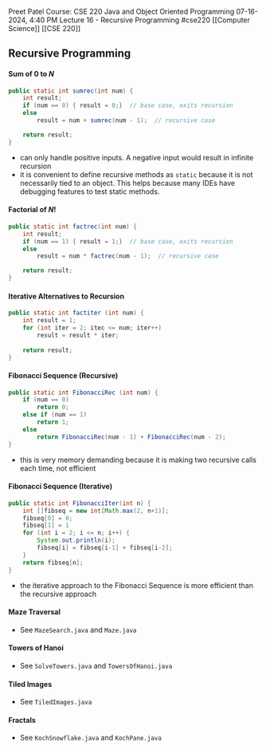Preet Patel
Course: CSE 220 Java and Object Oriented Programming
07-16-2024, 4:40 PM
Lecture 16 - Recursive Programming
#cse220 
[[Computer Science]]
[[CSE 220]]

## Recursive Programming
#### Sum of $0 \text{ to }N$
``` Java
public static int sumrec(int num) {
	int result;
	if (num == 0) { result = 0;}  // base case, exits recursion
	else 
		result = num + sumrec(num - 1);  // recursive case

	return result;
}
```
- can only handle positive inputs. A negative input would result in infinite recursion
- it is convenient to define recursive methods as `static` because it is not necessarily tied to an object. This helps because many IDEs have debugging features to test static methods.
#### Factorial of $N!$
``` Java
public static int factrec(int num) {
	int result;
	if (num == 1) { result = 1;}  // base case, exits recursion
	else 
		result = num * factrec(num - 1);  // recursive case

	return result;
}
```

#### Iterative Alternatives to Recursion
``` Java
public static int factiter (int num) {
	int result = 1;
	for (int iter = 2; itec <= num; iter++)
		result = result * iter;
		
	return result;
}
```

#### Fibonacci Sequence (Recursive)
``` Java
public static int FibonacciRec (int num) {
	if (num == 0)
		return 0;
	else if (num == 1) 
		return 1;
	else
		return FibonacciRec(num - 1) + FibonacciRec(num - 2);
}
```
- this is very memory demanding because it is making two recursive calls each time, not efficient

#### Fibonacci Sequence (Iterative)
``` Java
public static int FibonacciIter(int n) {
	int []fibseq = new int[Math.max(2, n+1)];
	fibseq[0] = 0;
	fibseq[1] = 1
	for (int i = 2; i <= n; i++) {
		System.out.println(i);
		fibseq[i] = fibseq[i-1] + fibseq[i-2];
	}
	return fibseq[n];
}
```
- the iterative approach to the Fibonacci Sequence is more efficient than the recursive approach

#### Maze Traversal
- See `MazeSearch.java` and `Maze.java`

#### Towers of Hanoi
- See `SolveTowers.java` and `TowersOfHanoi.java`

#### Tiled Images
- See `TiledImages.java`

#### Fractals
- See `KochSnowflake.java` and `KochPane.java`

